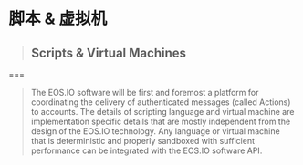 # 脚本 & 虚拟机

> ## Scripts & Virtual Machines

===

> The EOS.IO software will be first and foremost a platform for coordinating the delivery of authenticated messages \(called Actions\) to accounts. The details of scripting language and virtual machine are implementation specific details that are mostly independent from the design of the EOS.IO technology. Any language or virtual machine that is deterministic and properly sandboxed with sufficient performance can be integrated with the EOS.IO software API.

